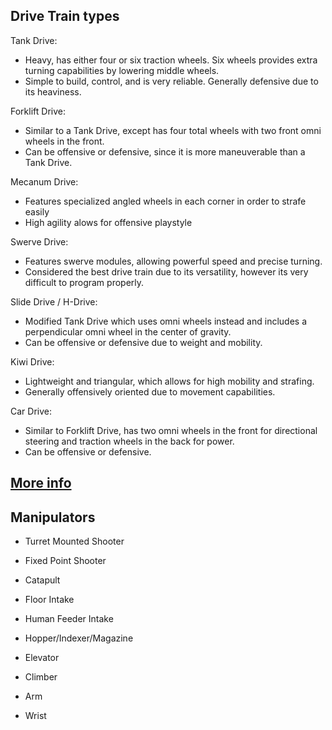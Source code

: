 ## Drive Train types

Tank Drive:
- Heavy, has either four or six traction wheels. Six wheels provides extra turning capabilities by lowering middle wheels.
- Simple to build, control, and is very reliable. Generally defensive due to its heaviness.

Forklift Drive:
- Similar to a Tank Drive, except has four total wheels with two front omni wheels in the front.
- Can be offensive or defensive, since it is more maneuverable than a Tank Drive.

Mecanum Drive:
- Features specialized angled wheels in each corner in order to strafe easily
- High agility alows for offensive playstyle

Swerve Drive:
- Features swerve modules, allowing powerful speed and precise turning.
- Considered the best drive train due to its versatility, however its very difficult to program properly.

Slide Drive / H-Drive:
- Modified Tank Drive which uses omni wheels instead and includes a perpendicular omni wheel in the center of gravity.
- Can be offensive or defensive due to weight and mobility.

Kiwi Drive:
- Lightweight and triangular, which allows for high mobility and strafing.
- Generally offensively oriented due to movement capabilities.

Car Drive:
- Similar to Forklift Drive, has two omni wheels in the front for directional steering and traction wheels in the back for power.
- Can be offensive or defensive.

[More info](https://firstwiki.github.io/wiki/drive-train)
---

## Manipulators

- Turret Mounted Shooter

- Fixed Point Shooter

- Catapult

- Floor Intake

- Human Feeder Intake

- Hopper/Indexer/Magazine

- Elevator

- Climber

- Arm

- Wrist